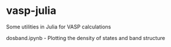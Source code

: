 # vasp-julia
Some utilities in Julia for VASP calculations

dosband.ipynb - Plotting the density of states and band structure 
